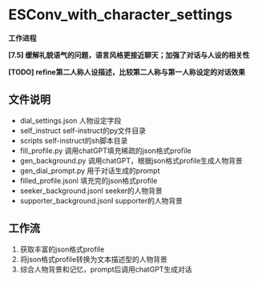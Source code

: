 # ESConv_with_character_settings
**工作进程**

**[7.5] 缓解礼貌语气的问题，语言风格更接近聊天；加强了对话与人设的相关性**

**[TODO] refine第二人称人设描述，比较第二人称与第一人称设定的对话效果**

## 文件说明
- dial_settings.json 人物设定字段
- self_instruct self-instruct的py文件目录
- scripts self-instruct的sh脚本目录
- fill_profile.py 调用chatGPT填充稀疏的json格式profile
- gen_background.py 调用chatGPT，根据json格式profile生成人物背景
- gen_dial_prompt.py 用于对话生成的prompt
- filled_profile.jsonl 填充完的json格式profile
- seeker_background.jsonl seeker的人物背景
- supporter_background.jsonl supporter的人物背景

## 工作流
1. 获取丰富的json格式profile
2. 将json格式profile转换为文本描述型的人物背景
3. 综合人物背景和记忆，prompt后调用chatGPT生成对话
